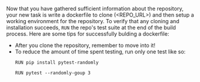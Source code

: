 Now that you have gathered sufficient information about the repository, your new task is write a dockerfile to clone (<REPO_URL>) and then setup a working environment for the repository. To verify that any cloning and installation succeeds, `RUN` the repo's test suite at the end of the build process.
Here are some tips for successfully bulding a dockerfile:
- After you clone the repository, remember to move into it!
- To reduce the amount of time spent testing, run only one test like so:
    ```
    RUN pip install pytest-randomly

    RUN pytest --randomly-goup 3
    ```